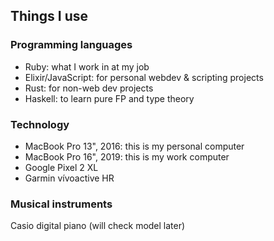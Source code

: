 ## Things I use

### Programming languages

- Ruby: what I work in at my job
- Elixir/JavaScript: for personal webdev & scripting projects
- Rust: for non-web dev projects
- Haskell: to learn pure FP and type theory

### Technology

- MacBook Pro 13", 2016: this is my personal computer
- MacBook Pro 16", 2019: this is my work computer
- Google Pixel 2 XL
- Garmin vívoactive HR

### Musical instruments

Casio digital piano (will check model later)
